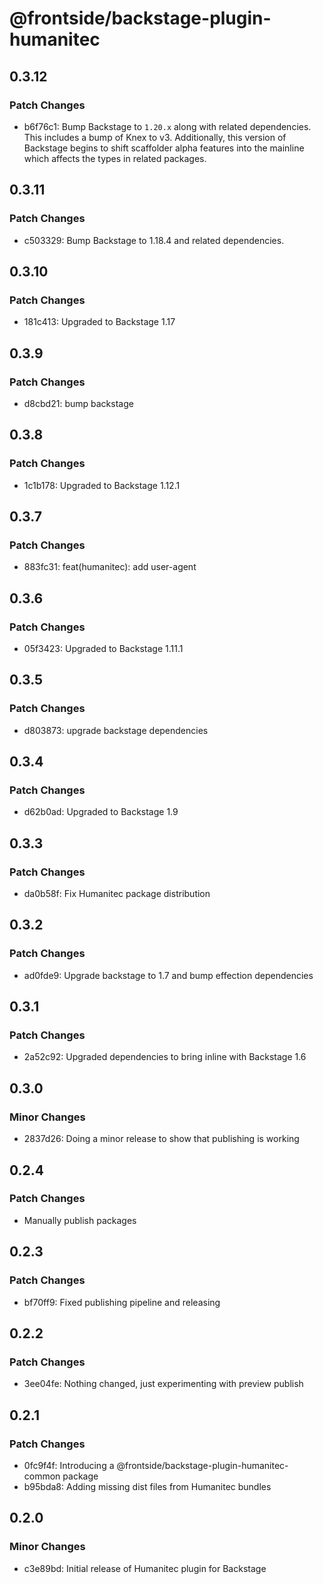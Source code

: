 # @frontside/backstage-plugin-humanitec

## 0.3.12

### Patch Changes

- b6f76c1: Bump Backstage to `1.20.x` along with related dependencies. This includes a bump of Knex to v3. Additionally, this version of Backstage begins to shift scaffolder alpha features into the mainline which affects the types in related packages.

## 0.3.11

### Patch Changes

- c503329: Bump Backstage to 1.18.4 and related dependencies.

## 0.3.10

### Patch Changes

- 181c413: Upgraded to Backstage 1.17

## 0.3.9

### Patch Changes

- d8cbd21: bump backstage

## 0.3.8

### Patch Changes

- 1c1b178: Upgraded to Backstage 1.12.1

## 0.3.7

### Patch Changes

- 883fc31: feat(humanitec): add user-agent

## 0.3.6

### Patch Changes

- 05f3423: Upgraded to Backstage 1.11.1

## 0.3.5

### Patch Changes

- d803873: upgrade backstage dependencies

## 0.3.4

### Patch Changes

- d62b0ad: Upgraded to Backstage 1.9

## 0.3.3

### Patch Changes

- da0b58f: Fix Humanitec package distribution

## 0.3.2

### Patch Changes

- ad0fde9: Upgrade backstage to 1.7 and bump effection dependencies

## 0.3.1

### Patch Changes

- 2a52c92: Upgraded dependencies to bring inline with Backstage 1.6

## 0.3.0

### Minor Changes

- 2837d26: Doing a minor release to show that publishing is working

## 0.2.4

### Patch Changes

- Manually publish packages

## 0.2.3

### Patch Changes

- bf70ff9: Fixed publishing pipeline and releasing

## 0.2.2

### Patch Changes

- 3ee04fe: Nothing changed, just experimenting with preview publish

## 0.2.1

### Patch Changes

- 0fc9f4f: Introducing a @frontside/backstage-plugin-humanitec-common package
- b95bda8: Adding missing dist files from Humanitec bundles

## 0.2.0

### Minor Changes

- c3e89bd: Initial release of Humanitec plugin for Backstage
